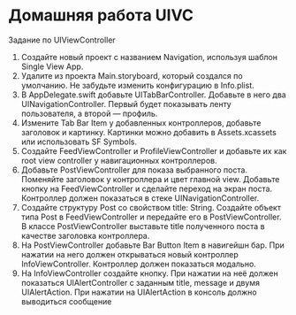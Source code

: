 # Домашняя работа UIVC

Задание по UIViewController

1. Создайте новый проект с названием Navigation, используя шаблон Single View App.
2. Удалите из проекта Main.storyboard, который создался по умолчанию. Не забудьте изменить конфигурацию в Info.plist.
3. В AppDelegate.swift добавьте UITabBarController. Добавьте в него два UINavigationController. Первый будет показывать ленту пользователя, а второй — профиль.
4. Измените Tab Bar Item у добавленных контроллеров, добавьте заголовок и картинку. Картинки можно добавить в Assets.xcassets или использовать SF Symbols.
5. Создайте FeedViewController и ProfileViewController и добавьте их как root view controller у навигационных контроллеров.
6. Добавьте PostViewController для показа выбранного поста. Поменяйте заголовок у контроллера и цвет главной view. Добавьте кнопку на FeedViewController и сделайте переход на экран поста. Контроллер должен показаться в стеке UINavigationController.
7. Создайте структуру Post со свойством title: String. Создайте объект типа Post в FeedViewController и передайте его в PostViewController. В классе PostViewController выставьте title полученного поста в качестве заголовка контроллера.
8. На PostViewController добавьте Bar Button Item в навигейшн бар. При нажатии на него должен открываться новый контроллер InfoViewController. Контроллер должен показаться модально.
9. На InfoViewController создайте кнопку. При нажатии на неё должен показаться UIAlertController с заданным title, message и двумя UIAlertAction. При нажатии на UIAlertAction в консоль должно выводиться сообщение
